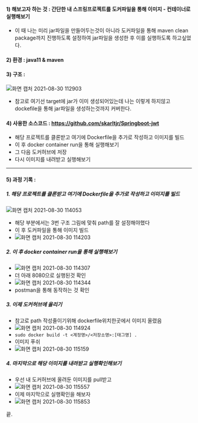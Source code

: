 #### 1) 해보고자 하는 것 : 간단한 내 스프링프로젝트를 도커파일을 통해 이미지 - 컨테이너로 실행해보기
- 이 때 나는 미리 jar파일을 만들어두는것이 아니라 도커파일을 통해 maven clean package까지 진행하도록 설정하여 jar파일을 생성한 후 이를 실행하도록 하고싶었다.
#### 2) 환경 : java11 & maven
#### 3) 구조 : 
![화면 캡처 2021-08-30 112903](https://user-images.githubusercontent.com/62214428/131276976-19d2e356-a814-4258-bd76-f31aff222ce9.png)
- 참고로 여기선 target에 jar가 이미 생성되어있는데 나는 이렇게 하지않고 dockefile을 통해 jar파일을 생성하는것까지 커버한다.

#### 4) 사용한 소스코드 : https://github.com/skarltjr/Springboot-jwt
- 해당 프로젝트를 클론받고 여기에 Dockerfile을 추가로 작성하고 이미지를 빌드
- 이 후 docker container run을 통해 실행해보기
- 그 다음 도커허브에 저장
- 다시 이미지를 내려받고 실행해보기


------------

#### 5) 과정 기록 :

##### 1. 해당 프로젝트를 클론받고 여기에 Dockerfile을 추가로 작성하고 이미지를 빌드
![화면 캡처 2021-08-30 114053](https://user-images.githubusercontent.com/62214428/131277688-d40f0f45-a8a8-41d3-82d6-610b35e2594c.png)
- 해당 부분에서는 3번 구조 그림에 맞춰 path를 잘 설정해야했다
- 이 후 도커파일을 통해 이미지 빌드
- ![화면 캡처 2021-08-30 114203](https://user-images.githubusercontent.com/62214428/131277774-ee7a9e7a-6927-45d3-a8c7-1745b796497e.png)

##### 2. 이 후 docker container run을 통해 실행해보기
- ![화면 캡처 2021-08-30 114307](https://user-images.githubusercontent.com/62214428/131277842-2a7db6d3-6700-47e0-aff0-cf249d0f465c.png)
- 더 아래 8080으로 실행된것 확인
- ![화면 캡처 2021-08-30 114344](https://user-images.githubusercontent.com/62214428/131277891-5d53661f-02d2-4334-948a-59c9089e7a5f.png)
- postman을 통해 동작하는 것 확인

##### 3. 이제 도커허브에 올리기
- 참고로 path 작성줄이기위해 dockerfile위치한곳에서 이미지 올렸음
- ![화면 캡처 2021-08-30 114924](https://user-images.githubusercontent.com/62214428/131278240-27a7d049-b140-4fa7-bdb8-801ba3e229ec.png)
- `sudo docker build -t <계정명>/<저장소명>:[태그명] .`
- 이미지 푸쉬
- ![화면 캡처 2021-08-30 115159](https://user-images.githubusercontent.com/62214428/131278430-c86952ff-e441-4d8f-a227-526dc940b7e6.png)

##### 4. 마지막으로 해당 이미지를 내려받고 실행확인해보기
- 우선 내 도커허브에 올려둔 이미지를 pull받고
- ![화면 캡처 2021-08-30 115557](https://user-images.githubusercontent.com/62214428/131278712-421f743c-961a-477e-ba5b-86df43f2d072.png)
- 이제 마지막으로 실행확인을 해보자
- ![화면 캡처 2021-08-30 115853](https://user-images.githubusercontent.com/62214428/131278996-ccf07f75-4a96-40f7-8658-56a747f3d271.png)

끝.

